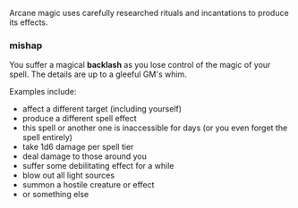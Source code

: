 
Arcane magic uses carefully researched rituals and incantations to produce its effects.

### mishap

You suffer a magical **backlash** as you lose control of the magic of your spell. The details are up to a gleeful GM's whim.  

Examples include: 

- affect a different target (including yourself)    
- produce a different spell effect
- this spell or another one is inaccessible for days (or you even forget the spell entirely)
- take 1d6 damage per spell tier
- deal damage to those around you
- suffer some debilitating effect for a while
- blow out all light sources
- summon a hostile creature or effect
- or something else
